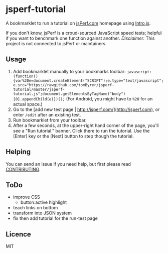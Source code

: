 jsperf-tutorial
==============

A bookmarklet to run a tutorial on [jsPerf.com](http://jsperf.com) homepage using [Intro.js](http://usablica.github.io/intro.js/).

If you don't know, jsPerf is a croud-sourced JavaScript speed tests; helpful if you want to benchmark one function against another.  *Disclaimer:*  This project is not connected to jsPerf or maintainers.

## Usage

1. Add bookmarklet manually to your bookmarks toolbar: `javascript:(function(){var%20e=document.createElement("SCRIPT");e.type="text/javascript";e.src="https://rawgithub.com/tomByrer/jsperf-tutorial/master/jsperf-tutorial.js";document.getElementsByTagName("body")[0].appendChild(e)})();`
(For Android, you might have to `%20` for an actual space.)
2. Go to the [add new test page | http://jsperf.com/](http://jsperf.com), or enter `/edit` after an existing test.
3. Run bookmarklet from your toolbar.
4. After a few seconds, at the upper-right hand corner of the page, you'll see a "Run tutorial." banner.  Click there to run the tutorial.  Use the [Enter] key or the [Next] button to step though the tutorial.

## Helping

You can send an issue if you need help, but first please read  [CONTRIBUTING](https://github.com/tomByrer/jsperf-tutorial/blob/master/CONTRIBUTING.md).

## ToDo

* improve CSS
	* button:active highlight
* teach links on bottom
* transform into JSON system
* fix then add tutorial for the run-test page

## Licence

MIT
